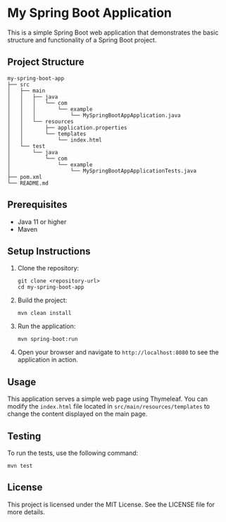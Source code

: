 # My Spring Boot Application

This is a simple Spring Boot web application that demonstrates the basic structure and functionality of a Spring Boot project.

## Project Structure

```
my-spring-boot-app
├── src
│   ├── main
│   │   ├── java
│   │   │   └── com
│   │   │       └── example
│   │   │           └── MySpringBootAppApplication.java
│   │   └── resources
│   │       ├── application.properties
│   │       └── templates
│   │           └── index.html
│   └── test
│       └── java
│           └── com
│               └── example
│                   └── MySpringBootAppApplicationTests.java
├── pom.xml
└── README.md
```

## Prerequisites

- Java 11 or higher
- Maven

## Setup Instructions

1. Clone the repository:
   ```
   git clone <repository-url>
   cd my-spring-boot-app
   ```

2. Build the project:
   ```
   mvn clean install
   ```

3. Run the application:
   ```
   mvn spring-boot:run
   ```

4. Open your browser and navigate to `http://localhost:8080` to see the application in action.

## Usage

This application serves a simple web page using Thymeleaf. You can modify the `index.html` file located in `src/main/resources/templates` to change the content displayed on the main page.

## Testing

To run the tests, use the following command:
```
mvn test
```

## License

This project is licensed under the MIT License. See the LICENSE file for more details.